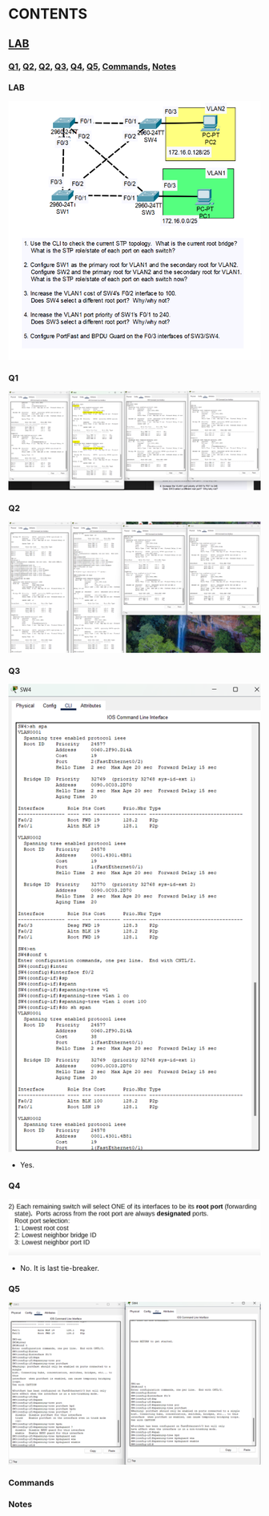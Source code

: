 # CONTENTS

## [LAB](#lab)
### [Q1](#q1), [Q2](#q2), [Q2](#q2), [Q3](#q3), [Q4](#q4), [Q5](#q5), [Commands](#commands), [Notes](#notes)

### <a name="lab"></a>LAB

<img src="../00-files/PacketTracer_31KCtMHP10.png" alt="Resim" width="800">

### <a name="q1"></a>Q1

<img src="../00-files/Code_rktNldBziu.png" alt="Resim">

### <a name="q2"></a>Q2

<img src="../00-files/HZjcpzuGsU.png" alt="Resim">

### <a name="q3"></a>Q3

<img src="../00-files/PacketTracer_fTJE5SZAun.png" alt="Resim">

- Yes.

### <a name="q4"></a>Q4

<img src="../00-files/Photos_UpCqbTQR6T.png" alt="Resim">

- No. It is last tie-breaker.

### <a name="q5"></a>Q5

<img src="../00-files/PacketTracer_IZHcWKSV4w.png" alt="Resim">

### <a name="commands"></a>Commands

### <a name="notes"></a>Notes